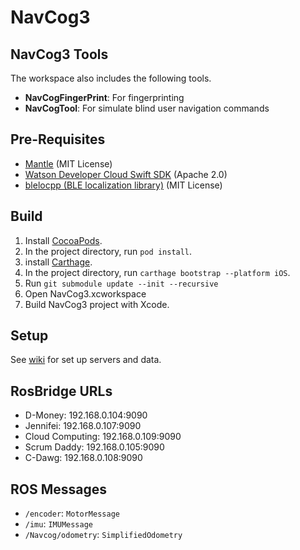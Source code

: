 # NavCog3

## NavCog3 Tools
The workspace also includes the following tools.

- **NavCogFingerPrint**: For fingerprinting
- **NavCogTool**: For simulate blind user navigation commands

## Pre-Requisites

- [Mantle](https://github.com/Mantle/Mantle) (MIT License)
- [Watson Developer Cloud Swift SDK](https://github.com/watson-developer-cloud/swift-sdk) (Apache 2.0)
- [blelocpp (BLE localization library)](https://github.com/hulop/blelocpp) (MIT License)

## Build

1. Install [CocoaPods](https://cocoapods.org/).
2. In the project directory, run `pod install`.
3. install [Carthage](https://github.com/Carthage/Carthage).
4. In the project directory, run `carthage bootstrap --platform iOS`.
5. Run `git submodule update --init --recursive`
6. Open NavCog3.xcworkspace
7. Build NavCog3 project with Xcode.

## Setup

See [wiki](https://github.com/hulop/NavCogIOSv3/wiki) for set up servers and data.

## RosBridge URLs
- D-Money: 192.168.0.104:9090
- Jennifei: 192.168.0.107:9090
- Cloud Computing: 192.168.0.109:9090
- Scrum Daddy: 192.168.0.105:9090 
- C-Dawg: 192.168.0.108:9090

## ROS Messages
- `/encoder`: `MotorMessage`
- `/imu`: `IMUMessage` 
- `/Navcog/odometry`: `SimplifiedOdometry`  

